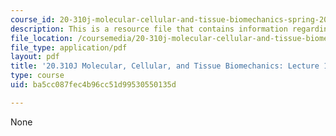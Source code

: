 ```yaml
---
course_id: 20-310j-molecular-cellular-and-tissue-biomechanics-spring-2015
description: This is a resource file that contains information regarding lecture 1.
file_location: /coursemedia/20-310j-molecular-cellular-and-tissue-biomechanics-spring-2015/ba5cc087fec4b96cc51d99530550135d_MIT20_310JS15_Lecture1.pdf
file_type: application/pdf
layout: pdf
title: '20.310J Molecular, Cellular, and Tissue Biomechanics: Lecture 1'
type: course
uid: ba5cc087fec4b96cc51d99530550135d

---
```

None